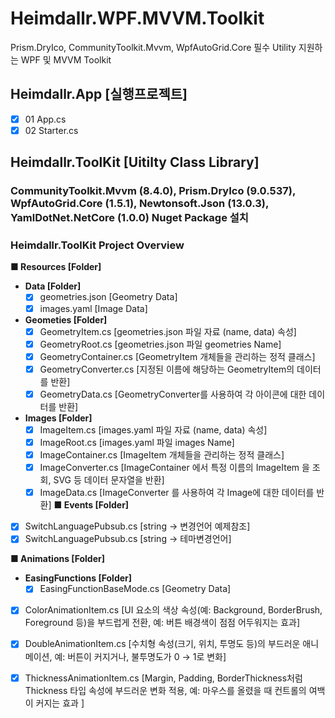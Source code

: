 # Heimdallr.WPF.MVVM.Toolkit
Prism.DryIco, CommunityToolkit.Mvvm, WpfAutoGrid.Core  필수 Utility  지원하는 WPF 및 MVVM Toolkit
## Heimdallr.App [실행프로젝트]
- [x] 01 App.cs
- [x] 02 Starter.cs

## Heimdallr.ToolKit [Uitilty Class Library]
### CommunityToolkit.Mvvm (8.4.0), Prism.DryIco (9.0.537), WpfAutoGrid.Core (1.5.1), Newtonsoft.Json (13.0.3), YamlDotNet.NetCore (1.0.0) Nuget Package 설치
### Heimdallr.ToolKit Project Overview
**■ Resources [Folder]**
 - **Data [Folder]**
   - [x] geometries.json [Geometry Data]
   - [x] images.yaml [Image Data]
 - **Geometies [Folder]**
   - [x] GeometryItem.cs      [geometries.json 파일 자료 (name, data) 속성]
   - [x] GeometryRoot.cs      [geometries.json 파일 geometries Name]
   - [x] GeometryContainer.cs [GeometryItem 개체들을 관리하는 정적 클래스]
   - [x] GeometryConverter.cs [지정된 이름에 해당하는 GeometryItem의 데이터를 반환]
   - [x] GeometryData.cs      [GeometryConverter를 사용하여 각 아이콘에 대한 데이터를 반환]
 - **Images [Folder]**
   - [x] ImageItem.cs           [images.yaml 파일 자료 (name, data) 속성]
   - [x] ImageRoot.cs        [images.yaml 파일 images Name]
   - [x] ImageContainer.cs [ImageItem 개체들을 관리하는 정적 클래스]
   - [x] ImageConverter.cs [ImageContainer 에서 특정 이름의 ImageItem 을 조회, SVG 등 데이터 문자열을 반환]
   - [x] ImageData.cs        [ImageConverter 를 사용하여 각 Image에 대한 데이터를 반환]
**■ Events [Folder]**
 - [x] SwitchLanguagePubsub.cs [string -> 변경언어 예제참조]
 - [x] SwitchLanguagePubsub.cs [string -> 테마변경언어]

**■ Animations [Folder]**
- **EasingFunctions [Folder]**
   - [x] EasingFunctionBaseMode.cs [Geometry Data]
- [x] ColorAnimationItem.cs [UI 요소의 색상 속성(예: Background, BorderBrush, Foreground 등)을 부드럽게 전환, 예: 버튼 배경색이 점점 어두워지는 효과]
- [x] DoubleAnimationItem.cs [수치형 속성(크기, 위치, 투명도 등)의 부드러운 애니메이션, 예: 버튼이 커지거나, 불투명도가 0 → 1로 변화]
- [x] ThicknessAnimationItem.cs [Margin, Padding, BorderThickness처럼 Thickness 타입 속성에 부드러운 변화 적용, 예: 마우스를 올렸을 때 컨트롤의 여백이 커지는 효과 ]



